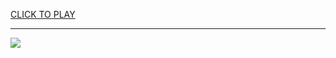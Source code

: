 
<a href="https://premium76.site?title=nfl_trivia_games&ref=13M">CLICK TO PLAY</a></h3>
<hr>

<a href="https://premium76.site?title=nfl_trivia_games&ref=13M"><img src="https://clearcache.store/games.png"></a>


